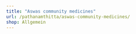 ```yaml
---
title: "Aswas community medicines"
url: /pathanamthitta/aswas-community-medicines/
shop: Allgemein
---
```

